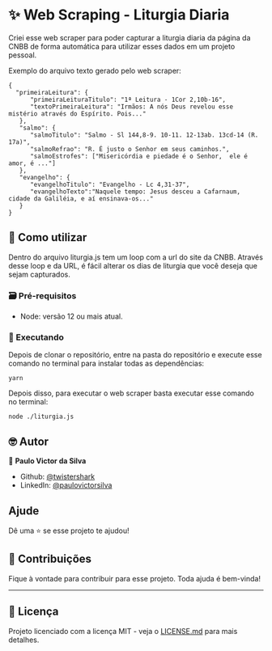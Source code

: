 # :sparkles: Web Scraping - Liturgia Diaria

Criei esse web scraper para poder capturar a liturgia diaria da página da CNBB de forma automática para utilizar esses dados em um projeto pessoal.

Exemplo do arquivo texto gerado pelo web scraper:
```
{
  "primeiraLeitura": {
      "primeiraLeituraTitulo": "1ª Leitura - 1Cor 2,10b-16",
      "textoPrimeiraLeitura": "Irmãos: A nós Deus revelou esse mistério através do Espírito. Pois..."
   },
   "salmo": {
      "salmoTitulo": "Salmo - Sl 144,8-9. 10-11. 12-13ab. 13cd-14 (R. 17a)",
      "salmoRefrao": "R. É justo o Senhor em seus caminhos.",
      "salmoEstrofes": ["Misericórdia e piedade é o Senhor,  ele é amor, é ..."]
   },
   "evangelho": {
      "evangelhoTitulo": "Evangelho - Lc 4,31-37",
      "evangelhoTexto":"Naquele tempo: Jesus desceu a Cafarnaum, cidade da Galiléia, e aí ensinava-os..."
   }
}
```

## :rocket: Como utilizar

Dentro do arquivo liturgia.js tem um loop com a url do site da CNBB. Através desse loop e da URL, é fácil alterar os dias de liturgia que você deseja que sejam capturados.


### :card_file_box: Pré-requisitos

* Node: versão 12 ou mais atual.


### :construction: Executando

Depois de clonar o repositório, entre na pasta do repositório e execute esse comando no terminal para instalar todas as dependências:
```
yarn
```

Depois disso, para executar o web scraper basta executar esse comando no terminal:

```
node ./liturgia.js
```

## 🤓 Autor

👤 **Paulo Victor da Silva**

* Github: [@twistershark](https://github.com/twistershark)
* LinkedIn: [@paulovictorsilva](https://linkedin.com/in/paulovictorsilva)

## Ajude

Dê uma ⭐️ se esse projeto te ajudou!

## 🤝 Contribuições
Fique à vontade para contribuir para esse projeto. Toda ajuda é bem-vinda!

---

## 📃 Licença

Projeto licenciado com a licença MIT - veja o [LICENSE.md](LICENSE) para mais detalhes.

